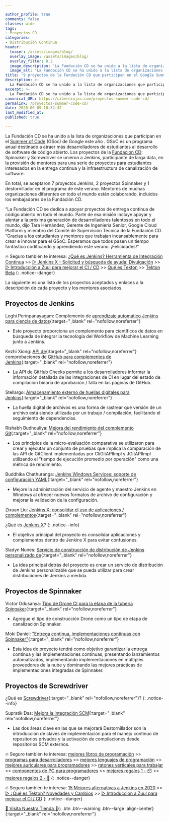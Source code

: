 ```yaml
---

author_profile: true
comments: false
classes: wide
tags:
- Proyectos CD
categories:
- Distribución Continua
header:
  teaser: /assets/images/blog/
  overlay_image: /assets/images/blog/
  overlay_filter: 0.2
  image_description: 'La Fundación CD se ha unido a la lista de organizaciones que participan en el Summer of Code (GSoc) de Google este año. GSoC es un programa anual destinado a atraer a más estudiantes desarrolladores.'
  image_alt: 'La Fundación CD se ha unido a la lista de organizaciones que participan en el Summer of Code (GSoc) de Google este año. GSoC es un programa anual destinado a atraer a más estudiantes desarrolladores.'
title: '9 proyectos de la Fundación CD que participan en el Google Summer of Code de este año'
description: >-
  La Fundación CD se ha unido a la lista de organizaciones que participan en el Summer of Code (GSoc) de Google este año. GSoC es un programa anual destinado a atraer a más estudiantes desarrolladores.
excerpt: >-
  La Fundación CD se ha unido a la lista de organizaciones que participan en el Summer of Code (GSoc) de Google este año. GSoC es un programa anual destinado a atraer a más estudiantes desarrolladores.
canonical_URL: https://ciberninjas.com/proyectos-summer-code-cd/
permalink: /proyectos-summer-code-cd/
date: 2020-06-09 18:32:32
last_modified_at: 
published: true

---
```


La Fundación CD se ha unido a la lista de organizaciones que participan en el [Summer of Code](/google-summer-of-code/) (GSoc) de Google este año . GSoC es un programa anual destinado a atraer más desarrolladores de estudiantes al desarrollo de software de código abierto. Los proyectos de la [Fundación CD](/cumbre-cd-nuevos-miembros/): Spinnaker y Screwdriver se unieron a Jenkins, participante de larga data, en la provisión de mentores para una serie de proyectos para estudiantes interesados ​​en la entrega continua y la infraestructura de canalización de software.

En total, se aceptaron 7 proyectos Jenkins, 2 proyectos Spinnaker y 1 destornillador en el programa de este verano. Mentores de muchas organizaciones diferentes en todo el mundo están colaborando, incluidos los embajadores de la Fundación CD.

<script async src="https://pagead2.googlesyndication.com/pagead/js/adsbygoogle.js"></script>
<ins class="adsbygoogle"
     style="display:block; text-align:center;"
     data-ad-layout="in-article"
     data-ad-format="fluid"
     data-ad-client="ca-pub-9630764103400456"
     data-ad-slot="3229974124"></ins>
<script>
     (adsbygoogle = window.adsbygoogle || []).push({});
</script>

“La Fundación CD se dedica a apoyar proyectos de entrega continua de código abierto en todo el mundo. Parte de esa misión incluye apoyar y alentar a la próxima generación de desarrolladores talentosos en todo el mundo, dijo Tara Hernández, Gerente de Ingeniería Senior, Google Cloud Platform y miembro del Comité de Supervisión Técnica de la Fundación CD. “Gracias a los estudiantes y mentores que trabajan incansablemente para crear e innovar para el GSoC. Esperamos que todos pasen un tiempo fantástico codificando y aprendiendo este verano. ¡Felicidades!"

🔥 Seguro también te interesa: [¿Qué es Jenkins? Herramienta de Integración Continua](https://ciberninjas.com/jenkins/) >> [▷ Jenkins X - Solicitud y búsqueda de ayuda: Divulgación](https://ciberninjas.com/jenkins-x-divulgaci%C3%B3n/) >> [▷ Introducción a Zuul para mejorar el CI / CD](https://ciberninjas.com/introduccion-zuul-open-source/) >> [Qué es Tekton](https://ciberninjas.com/tekton-beta/) >> [Tekton Beta](https://ciberninjas.com/tekton-beta/)
{: .notice--danger}

La siguiente es una lista de los proyectos aceptados y enlaces a la descripción de cada proyecto y los mentores asociados.

## **Proyectos de Jenkins**

Loghi Perinpanayagam: Complemento de [aprendizaje automático Jenkins para ciencia de datos](https://summerofcode.withgoogle.com/projects/#4984907387895808){:target="_blank" rel="nofollow,noreferrer"}

- Este proyecto proporciona un complemento para científicos de datos en búsqueda de integrar la tecnología del Workflow de Machine Learning junto a Jenkins.

Kezhi Xiong: [API de](https://summerofcode.withgoogle.com/projects/#5139745388101632){:target="_blank" rel="nofollow,noreferrer"} comprobaciones de [GitHub para complementos de Jenkins](https://summerofcode.withgoogle.com/projects/#5139745388101632){:target="_blank" rel="nofollow,noreferrer"}

- La API de GitHub Checks permite a los desarrolladores informar la información detallada de las integraciones de CI en lugar del estado de compilación binaria de aprobación / falla en las páginas de GitHub.

<script async src="https://pagead2.googlesyndication.com/pagead/js/adsbygoogle.js"></script>
<ins class="adsbygoogle"
     style="display:block; text-align:center;"
     data-ad-layout="in-article"
     data-ad-format="fluid"
     data-ad-client="ca-pub-9630764103400456"
     data-ad-slot="3229974124"></ins>
<script>
     (adsbygoogle = window.adsbygoogle || []).push({});
</script>

Stellargo: [Almacenamiento externo de huellas digitales para Jenkins](https://summerofcode.withgoogle.com/projects/#5558369944862720){:target="_blank" rel="nofollow,noreferrer"}

- La huella digital de archivos es una forma de rastrear qué versión de un archivo está siendo utilizada por un trabajo / compilación, facilitando el seguimiento de dependencias.

Rishabh Budhouliya: [Mejora del rendimiento del complemento Git](https://summerofcode.withgoogle.com/projects/#5948459527438336){:target="_blank" rel="nofollow,noreferrer"}

- Los principios de la micro-evaluación comparativa se utilizaron para crear y ejecutar un conjunto de pruebas que implica la comparación de las API de GitClient implementadas por CliGitAPIImpl y JGitAPIImpl utilizando el "tiempo de ejecución promedio por operación" como una métrica de rendimiento.

Buddhika Chathuranga: [Jenkins Windows Services: soporte de configuración YAML](https://summerofcode.withgoogle.com/projects/#6422528303562752){:target="_blank" rel="nofollow,noreferrer"}

- Mejore la administración del servicio de agente y maestro Jenkins en Windows al ofrecer nuevos formatos de archivo de configuración y mejorar la validación de la configuración.

Zixuan Liu: [Jenkins X: consolidar el uso de aplicaciones / complementos](https://summerofcode.withgoogle.com/projects/#6564184512266240){:target="_blank" rel="nofollow,noreferrer"}

¿Qué es [Jenkins X](https://ciberninjas.com/jenkins-x-divulgaci%C3%B3n/)?
{: .notice--info}

- El objetivo principal del proyecto es consolidar aplicaciones y complementos dentro de Jenkins X para evitar confusiones.

<script async src="https://pagead2.googlesyndication.com/pagead/js/adsbygoogle.js"></script>
<ins class="adsbygoogle"
     style="display:block; text-align:center;"
     data-ad-layout="in-article"
     data-ad-format="fluid"
     data-ad-client="ca-pub-9630764103400456"
     data-ad-slot="3229974124"></ins>
<script>
     (adsbygoogle = window.adsbygoogle || []).push({});
</script>

Sladyn Nunes: [Servicio de construcción de distribución de Jenkins personalizado de](https://summerofcode.withgoogle.com/projects/#6628501043544064){:target="_blank" rel="nofollow,noreferrer"}

- La idea principal detrás del proyecto es crear un servicio de distribución de Jenkins personalizable que se pueda utilizar para crear distribuciones de Jenkins a medida.

## **Proyectos de Spinnaker**

Victor Odusanya: [Tipo de Drone CI para la etapa de la tubería Spinnaker](https://summerofcode.withgoogle.com/projects/#5222740111392768){:target="_blank" rel="nofollow,noreferrer"}

- Agregue el tipo de construcción Drone como un tipo de etapa de canalización Spinnaker.

Moki Daniel: ["Entrega continua, implementaciones continuas con Spinnaker"](https://summerofcode.withgoogle.com/projects/#5671640161058816){:target="_blank" rel="nofollow,noreferrer"}

- Esta idea de proyecto tendrá como objetivo garantizar la entrega continua y las implementaciones continuas, presentando lanzamientos automatizados, implementando implementaciones en múltiples proveedores de la nube y dominando las mejores prácticas de implementaciones integradas de Spinnaker.

<script async src="https://pagead2.googlesyndication.com/pagead/js/adsbygoogle.js"></script>
<ins class="adsbygoogle"
     style="display:block; text-align:center;"
     data-ad-layout="in-article"
     data-ad-format="fluid"
     data-ad-client="ca-pub-9630764103400456"
     data-ad-slot="3229974124"></ins>
<script>
     (adsbygoogle = window.adsbygoogle || []).push({});
</script>

## **Proyectos de Screwdriver**

¿Qué es [Screwdriver](https://ciberninjas.com/screwdriver-plataforma-escalable-entrega-continua/){:target="_blank" rel="nofollow,noreferrer"}?
{: .notice--info}

Supratik Das: [Mejora la integración SCM](https://summerofcode.withgoogle.com/projects/#6332388868620288){:target="_blank" rel="nofollow,noreferrer"}

- Las dos áreas clave en las que se mejorará Destornillador son la introducción de claves de implementación para el manejo continuo de repositorios privados y la activación de compilaciones desde repositorios SCM externos.

🔥 Seguro también te interesa: [mejores libros de programación](/programar/) >> [programas para desarrolladores](/mejores-sistemas-operativos-para-hackear/) >> [mejores lenguajes de programación](/15-mejores-lenguajes-programacion/) >> [mejores auriculares para programadores](/auriculares-dise%C3%B1o/) >> [ratones verticales para trabajar](/teclados-ratones-dise%C3%B1o/) >> [componentes de PC para programadores](/ordenadores-componentes/) >> [mejores regalos 1 - 📦](/black-friday-amazon/) >> [mejores regalos 2 - 🎁](/prime-day-amazon/)
{: .notice--danger}

🔥 Seguro también te interesa: [15 Mejores alternativas a Jenkins en 2020](https://ciberninjas.com/jenkins-alternativas/) >> [▷ ¿Qué es Tekton? Novedades y Cambios](https://ciberninjas.com/que-es-tekton/) >> [▷ Introducción a Zuul para mejorar el CI / CD](https://ciberninjas.com/introduccion-zuul-open-source/)
{: .notice--danger}

<script async src="https://pagead2.googlesyndication.com/pagead/js/adsbygoogle.js"></script>
<ins class="adsbygoogle"
     style="display:block; text-align:center;"
     data-ad-layout="in-article"
     data-ad-format="fluid"
     data-ad-client="ca-pub-9630764103400456"
     data-ad-slot="3229974124"></ins>
<script>
     (adsbygoogle = window.adsbygoogle || []).push({});
</script>

[🎁 Visita Nuestra Tienda 🎁](https://www.amazon.es/shop/cibercursos){: .btn .btn--warning .btn--large .align-center}{:target="_blank" rel="nofollow,noreferrer"}